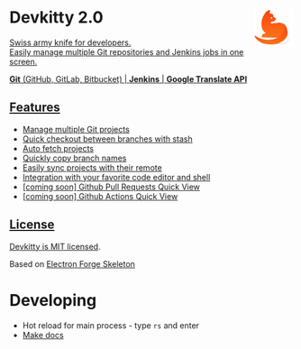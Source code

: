 # Devkitty 2.0 <a href="#"><img align="right" src="assets/logo.png" height="70px" />

Swiss army knife for developers.\
Easily manage multiple Git repositories and Jenkins jobs in one screen.

**Git** (GitHub, GitLab, Bitbucket) | **Jenkins** | **Google Translate API**

## Features

- Manage multiple Git projects
- Quick checkout between branches with stash
- Auto fetch projects
- Quickly copy branch names
- Easily sync projects with their remote
- Integration with your favorite code editor and shell
- [coming soon] Github Pull Requests Quick View
- [coming soon] Github Actions Quick View

## License

Devkitty is [MIT licensed](./LICENSE).

Based on [Electron Forge Skeleton](https://www.electronforge.io/)

# Developing

- Hot reload for main process - type `rs` and enter
- [Make docs](./docs/make.md)
